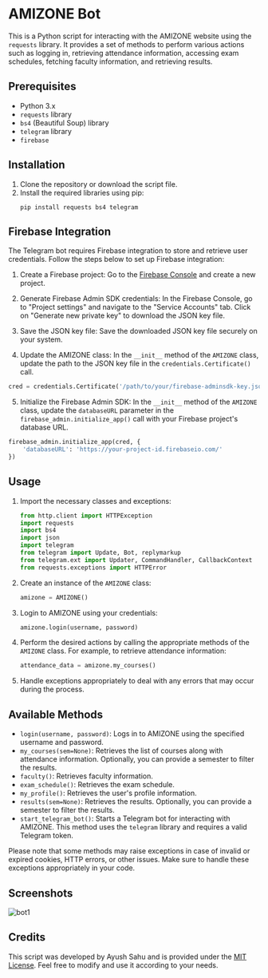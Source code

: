 # AMIZONE Bot

This is a Python script for interacting with the AMIZONE website using the `requests` library. It provides a set of methods to perform various actions such as logging in, retrieving attendance information, accessing exam schedules, fetching faculty information, and retrieving results.

## Prerequisites
- Python 3.x
- `requests` library
- `bs4` (Beautiful Soup) library
- `telegram` library
- `firebase`

## Installation
1. Clone the repository or download the script file.
2. Install the required libraries using pip:
   ```shell
   pip install requests bs4 telegram
   ```

## Firebase Integration

The Telegram bot requires Firebase integration to store and retrieve user credentials. Follow the steps below to set up Firebase integration:

1. Create a Firebase project: Go to the [Firebase Console](https://console.firebase.google.com/) and create a new project.

2. Generate Firebase Admin SDK credentials: In the Firebase Console, go to "Project settings" and navigate to the "Service Accounts" tab. Click on "Generate new private key" to download the JSON key file.

3. Save the JSON key file: Save the downloaded JSON key file securely on your system.

4. Update the AMIZONE class: In the `__init__` method of the `AMIZONE` class, update the path to the JSON key file in the `credentials.Certificate()` call.

```python
cred = credentials.Certificate('/path/to/your/firebase-adminsdk-key.json')
```

5. Initialize the Firebase Admin SDK: In the `__init__` method of the `AMIZONE` class, update the `databaseURL` parameter in the `firebase_admin.initialize_app()` call with your Firebase project's database URL.

```python
firebase_admin.initialize_app(cred, {
    'databaseURL': 'https://your-project-id.firebaseio.com/'
})
```

## Usage
1. Import the necessary classes and exceptions:
   ```python
   from http.client import HTTPException
   import requests
   import bs4
   import json
   import telegram
   from telegram import Update, Bot, replymarkup
   from telegram.ext import Updater, CommandHandler, CallbackContext
   from requests.exceptions import HTTPError
   ```
2. Create an instance of the `AMIZONE` class:
   ```python
   amizone = AMIZONE()
   ```
3. Login to AMIZONE using your credentials:
   ```python
   amizone.login(username, password)
   ```
4. Perform the desired actions by calling the appropriate methods of the `AMIZONE` class. For example, to retrieve attendance information:
   ```python
   attendance_data = amizone.my_courses()
   ```
5. Handle exceptions appropriately to deal with any errors that may occur during the process.

## Available Methods
- `login(username, password)`: Logs in to AMIZONE using the specified username and password.
- `my_courses(sem=None)`: Retrieves the list of courses along with attendance information. Optionally, you can provide a semester to filter the results.
- `faculty()`: Retrieves faculty information.
- `exam_schedule()`: Retrieves the exam schedule.
- `my_profile()`: Retrieves the user's profile information.
- `results(sem=None)`: Retrieves the results. Optionally, you can provide a semester to filter the results.
- `start_telegram_bot()`: Starts a Telegram bot for interacting with AMIZONE. This method uses the `telegram` library and requires a valid Telegram token.

Please note that some methods may raise exceptions in case of invalid or expired cookies, HTTP errors, or other issues. Make sure to handle these exceptions appropriately in your code.

## Screenshots

![bot1](https://github.com/ayushsahu07/Amizone-ChatBot/assets/146854646/5377d4da-4c7c-431a-98b5-5cb07a3fb80c)



## Credits
This script was developed by Ayush Sahu and is provided under the [MIT License](LICENSE). Feel free to modify and use it according to your needs.
